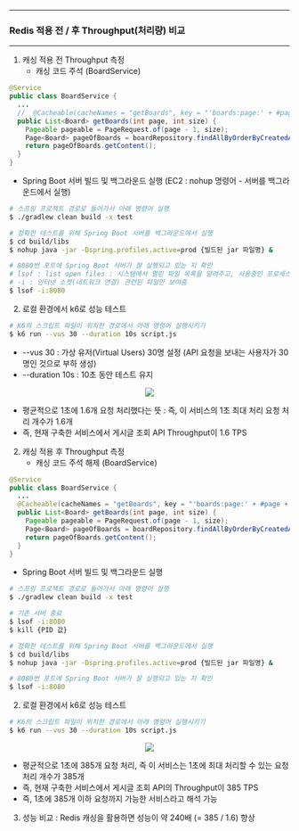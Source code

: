 -----
### Redis 적용 전 / 후 Throughput(처리량) 비교
-----
1. 캐싱 적용 전 Throughput 측정
   - 캐싱 코드 주석 (BoardService)
```java
@Service
public class BoardService {
  ...
  //  @Cacheable(cacheNames = "getBoards", key = "'boards:page:' + #page + ':size:' + #size", cacheManager = "boardCacheManager")
  public List<Board> getBoards(int page, int size) {
    Pageable pageable = PageRequest.of(page - 1, size);
    Page<Board> pageOfBoards = boardRepository.findAllByOrderByCreatedAtDesc(pageable);
    return pageOfBoards.getContent();
  }
}
```

  - Spring Boot 서버 빌드 및 백그라운드 실행 (EC2 : nohup 명령어 - 서버를 백그라운드에서 실행)
```bash
# 스프링 프로젝트 경로로 들어가서 아래 명령어 실행
$ ./gradlew clean build -x test 

# 정확한 테스트를 위해 Spring Boot 서버를 백그라운드에서 실행
$ cd build/libs
$ nohup java -jar -Dspring.profiles.active=prod {빌드된 jar 파일명} &

# 8080번 포트에 Spring Boot 서버가 잘 실행되고 있는 지 확인
# lsof : list open files : 시스템에서 열린 파일 목록을 알려주고, 사용중인 프로세스 상세정보 출력
# -i : 인터넷 소켓(네트워크 연결) 관련된 파일만 보여줌
$ lsof -i:8080
```

2. 로컬 환경에서 k6로 성능 테스트
```bash
# K6의 스크립트 파일이 위치한 경로에서 아래 명령어 실행시키기
$ k6 run --vus 30 --duration 10s script.js
```
  - --vus 30 : 가상 유저(Virtual Users) 30명 설정 (API 요청을 보내는 사용자가 30명인 것으로 부하 생성)
  - --duration 10s : 10초 동안 테스트 유지
<div align="center">
<img src="https://github.com/user-attachments/assets/a266dc68-8922-4f09-9ff0-03b440f40b15">
</div>

  - 평균적으로 1초에 1.6개 요청 처리했다는 뜻 : 즉, 이 서비스의 1초 최대 처리 요청 처리 개수가 1.6개
  - 즉, 현재 구축한 서비스에서 게시글 조회 API Throughput이 1.6 TPS

2. 캐싱 적용 후 Throughput 측정
   - 캐싱 코드 주석 해제 (BoardService)
```java
@Service
public class BoardService {
  ...
  @Cacheable(cacheNames = "getBoards", key = "'boards:page:' + #page + ':size:' + #size", cacheManager = "boardCacheManager")
  public List<Board> getBoards(int page, int size) {
    Pageable pageable = PageRequest.of(page - 1, size);
    Page<Board> pageOfBoards = boardRepository.findAllByOrderByCreatedAtDesc(pageable);
    return pageOfBoards.getContent();
  }
}
```

  - Spring Boot 서버 빌드 및 백그라운드 실행
```bash
# 스프링 프로젝트 경로로 들어가서 아래 명령어 실행
$ ./gradlew clean build -x test 

# 기존 서버 종료
$ lsof -i:8080
$ kill {PID 값}

# 정확한 테스트를 위해 Spring Boot 서버를 백그라운드에서 실행
$ cd build/libs
$ nohup java -jar -Dspring.profiles.active=prod {빌드된 jar 파일명} &

# 8080번 포트에 Spring Boot 서버가 잘 실행되고 있는 지 확인
$ lsof -i:8080
```

2. 로컬 환경에서 k6로 성능 테스트
```bash
# K6의 스크립트 파일이 위치한 경로에서 아래 명령어 실행시키기
$ k6 run --vus 30 --duration 10s script.js
```
<div align="center">
<img src="https://github.com/user-attachments/assets/cb761768-853b-47c8-bd7e-55d7352c9ff9">
</div>

  - 평균적으로 1초에 385개 요청 처리, 즉 이 서비스는 1초에 최대 처리할 수 있는 요청 처리 개수가 385개
  - 즉, 현재 구축한 서비스에서 게시글 조회 API의 Throughput이 385 TPS
  - 즉, 1초에 385개 이하 요청까지 가능한 서비스라고 해석 가능

3. 성능 비교 : Redis 캐싱을 활용하면 성능이 약 240배 (= 385 / 1.6) 향상

